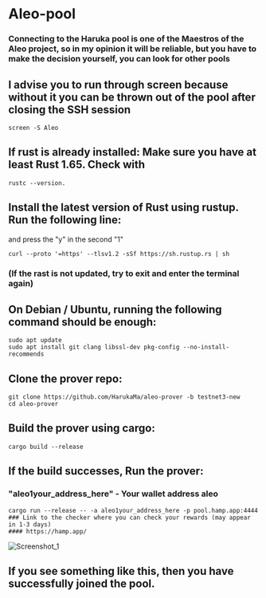 # Aleo-pool
### Connecting to the Haruka pool is one of the Maestros of the Aleo project, so in my opinion it will be reliable, but you have to make the decision yourself, you can look for other pools 
## I advise you to run through screen because without it you can be thrown out of the pool after closing the SSH session 
```
screen -S Aleo 
```
## If rust is already installed: Make sure you have at least Rust 1.65. Check with 
```
rustc --version.
```
## Install the latest version of Rust using rustup. Run the following line:
and press the "y" in the second "1"
```
curl --proto '=https' --tlsv1.2 -sSf https://sh.rustup.rs | sh
```
### (If the rast is not updated, try to exit and enter the terminal again) 
## On Debian / Ubuntu, running the following command should be enough:
```
sudo apt update
sudo apt install git clang libssl-dev pkg-config --no-install-recommends
```
## Clone the prover repo:
```
git clone https://github.com/HarukaMa/aleo-prover -b testnet3-new
cd aleo-prover
```
## Build the prover using cargo:
```
cargo build --release
```
## If the build successes, Run the prover:
### "aleo1your_address_here" - Your wallet address aleo 
```
cargo run --release -- -a aleo1your_address_here -p pool.hamp.app:4444
### Link to the checker where you can check your rewards (may appear in 1-3 days) 
#### https://hamp.app/
```

![Screenshot_1](https://user-images.githubusercontent.com/110123270/206908893-3788e965-c3c5-40c5-9f60-eb823a3f1639.png)
## If you see something like this, then you have successfully joined the pool. 

